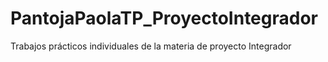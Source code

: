 # PantojaPaolaTP_ProyectoIntegrador
Trabajos prácticos individuales de la materia de proyecto Integrador
